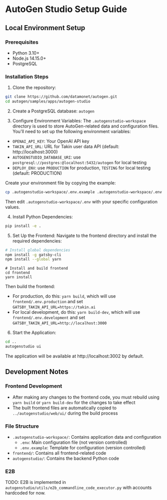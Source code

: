 # AutoGen Studio Setup Guide

## Local Environment Setup

### Prerequisites
- Python 3.10+
- Node.js 14.15.0+
- PostgreSQL

### Installation Steps

1. Clone the repository:
```bash
git clone https://github.com/datamonet/autogen.git
cd autogen/samples/apps/autogen-studio
```

2. Create a PostgreSQL database: `autogen`

3. Configure Environment Variables:
The `.autogenstudio-workspace` directory is used to store AutoGen-related data and configuration files. You'll need to set up the following environment variables:

- `OPENAI_API_KEY`: Your OpenAI API key
- `TAKIN_API_URL`: URL for Takin user data API (default: http://localhost:3000)
- `AUTOGENSTUDIO_DATABASE_URI`: use `postgresql://postgres:@localhost:5432/autogen` for local testing
- `DEPLOY_ENV`: use `PRODUCTION` for production, `TESTING` for local testing (default: PRODUCTION)

Create your environment file by copying the example:
```bash
cp .autogenstudio-workspace/.env.example .autogenstudio-workspace/.env
```

Then edit `.autogenstudio-workspace/.env` with your specific configuration values.

4. Install Python Dependencies:
```bash
pip install -e .
```

5. Set Up the Frontend:
Navigate to the frontend directory and install the required dependencies:
```bash
# Install global dependencies
npm install -g gatsby-cli
npm install --global yarn
```

```
# Install and build frontend
cd frontend
yarn install
```

Then build the frontend:

- For production, do this: `yarn build`, which will use `frontend/.env.production` and set `GATSBY_TAKIN_API_URL=https://takin.ai`
- For local development, do this: `yarn build-dev`, which will use `frontend/.env.development` and set `GATSBY_TAKIN_API_URL=http://localhost:3000`

6. Start the Application:
```bash
cd ..
autogenstudio ui
```

The application will be available at http://localhost:3002 by default.

## Development Notes

### Frontend Development

- After making any changes to the frontend code, you must rebuild using `yarn build` or `yarn build-dev` for the changes to take effect
- The built frontend files are automatically copied to `../autogenstudio/web/ui/` during the build process

### File Structure
- `.autogenstudio-workspace/`: Contains application data and configuration
  - `.env`: Main configuration file (not version controlled)
  - `.env.example`: Template for configuration (version controlled)
- `frontend/`: Contains all frontend-related code
- `autogenstudio/`: Contains the backend Python code

### E2B

TODO: E2B is implemented in `autogenstudio/utils/e2b_commandline_code_executor.py` with accounts hardcoded for now.